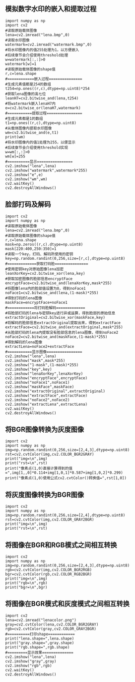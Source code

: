 ## 模拟数字水印的嵌入和提取过程
    import numpy as np
    import cv2
    #读取原始载体图像
    lena=cv2.imread("lena.bmp",0)
    #读取水印图像
    watermark=cv2.imread("watermark.bmp",0)
    #将水印图像内的值255处理为1，以方便嵌入
    #后续章节会介绍使用threshold处理
    w=watermark[:,:]>0
    watermark[w]=1
    #读取原始载体图像的shape值
    r,c=lena.shape
    #============嵌入过程===============
    #生成元素值都是254的数组
    t254=np.ones((r,c),dtype=np.uint8)*254
    #获取lena图像的高七位
    leanH7=cv2.bitwise_and(lena,t254)
    #将watermark嵌入lenaH7内
    e=cv2.bitwise_or(lenaH7,watermark)
    #===========提取过程================
    #生成元素都是1的数组
    t1=np.ones((r,c),dtype=np.uint8)
    #从载体图像内提取水印图像
    wm=cv2.bitwise_and(e,t1)
    print(wm)
    #将水印图像内的值1处理为255，以便显示
    #后续章节会介绍使用threshold实现
    w=wm[:,:]>0
    wm[w]=255
    #==========显示================
    cv2.imshow("lena",lena)
    cv2.imshow("watermark",watermark*255)
    cv2.imshow("e",e)
    cv2.imshow("wm",wm)
    cv2.waitKey()
    cv2.destroyAllWindows()
    
## 脸部打码及解码
    import cv2
    import numpy as np
    #读取原始载体图像
    lena=cv2.imread("lena.bmp",0)
    #读取原始载体图像的shape值
    r,c=lena.shape
    mask=np.zeros((r,c).dtype=np.uint8)
    mask[220:400,250:350]=1
    #读取一个key，打码、解码所使用的密钥
    key=np.random.randint(0,256,size=[r,c],dtype=np.uint8)
    #=============获取打码脸===============
    #使用密钥key对原始图像lena加密
    leanXorKey=cv2.bitwise_xor(lena,key)
    #获取加密图像的脸部信息encryptFace
    encryptFace=cv2.bitwise_and(lenaXorKey,mask*255)
    #将图像lena内的脸部值设置为0，得到noFace1
    noFace1=cv2.bitwise_and(lena,(1-mask)*255)
    #得到打码的lena图像
    maskFace=encryptFace+noFace1
    #============将打码脸解码=============
    #将脸部打码的lena与密钥key进行异或运算，得到脸部的原始信息
    extractOriginal=cv2.bitwise_xor(maskFace,key)
    #将解码的脸部信息extractOriginal提取出来，得到extractFace
    extractFace=cv2.bitwise_and(extractOriginal,mask*255)
    #从脸部打码的lena内提取没有脸部信息的lena图像，得到noFace2
    noFace2=cv2.bitwise_and(maskFace,(1-mask)*255)
    #得到解码的lena图像
    extractLena=noFace2+extractFace
    #===========显示图像================
    cv2.imshow("lena",lena)
    cv2.imshow("mask",mask*255)
    cv2.imshow("1-mask",(1-mask)*255)
    cv2.imshow("key",key)
    cv2.imshow("lenaXorKey",lenaXorKey)
    cv2.imshow("encryptFace",encryptFace)
    cv2.imshow("noFace1",noFace1)
    cv2.imshow("maskFace",maskFace)
    cv2.imshow("extractOriginal",extractOriginal)
    cv2.imshow("extractFace",extractFace)
    cv2.imshow("noFace2",noFace2)
    cv2.imshow("extractLena",extractLena)
    cv2.waitKey()
    cv2.destroyAllWindows()
    
## 将BGR图像转换为灰度图像
    import cv2
    import numpy as np
    img=np.random.randint(0,256,size=[2,4,3],dtype=np.uint8)
    rst=cv2.cvtColor(img,cv2.COLOR_BGR2GRAY)
    print("img=\n",img)
    print("rst=\n",rst)
    print("像素点(1,0)直接计算得到的值=",img[1,,0]*0.114+img[1,0,1]*0.587+img[1,0,2]*0.299)
    print("像素点(1,0)使用公式cv2.cvtColor()转换值=",rst[1,0])
    
## 将灰度图像转换为BGR图像
    import cv2
    import numpy as np
    img=np.random.randint(0,256,size=[2,4],dtype=np.uint8)
    rst=cv2.cvtColor(img,cv2.COLOR_GRAY2BGR)
    print("img=\n",img)
    print("rst=\n",rst)
    
## 将图像在BGR和RGB模式之间相互转换
    import cv2
    import numpy as np
    img=np.random.randint(0,256,size=[2,4,3],dtype=np.uint8)
    rgb=cv2.cvtColor(img,cv2.COLOR_BGR2RGB)
    bgr=cv2.cvtColor(rgb,cv2.COLOR_RGB2BGR)
    print("img=\n",img)
    print("rgb=\n",rgb)
    print("bgr=\n",bgr)
    
## 将图像在BGR模式和灰度模式之间相互转换
    import cv2
    lena=cv2.imread("lenacolor.png")
    gray=cv2.cvtColor(lena,cv2.COLOR_BGR2GRAY)
    rgb=cv2.cvtColor(gray,cv2.COLOR_GRAY2BGR)
    #==========打印shape============
    print("lena.shape=",lena.shape)
    print("gray.shape=",gray.shape)
    print("rgb.shape=",rgb.shape)
    #=========显示效果==============
    cv2.imshow("lena",lena)
    cv2.imshow("gray",gray)
    cv2.imshow("rgb",rgb)
    cv2.waitKey()
    cv2.destroyAllWindows()
    
